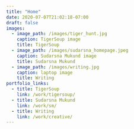 ```yaml
---
title: "Home"
date: 2020-07-07T21:02:18-07:00
draft: false
images:
  - image_path: /images/tiger_hunt.jpg
    caption: TigerSoup image
    title: TigerSoup
  - image_path: /images/sudarsna_homepage.jpeg
    caption: Sudarsna Mukund image
    title: Sudarsna Mukund
  - image_path: /images/writing.jpg
    caption: laptop image
    title: Writing
portfolio_links:
  - title: TigerSoup
    link: /work/tigersoup/
  - title: Sudarsna Mukund
    link: /work/sm/
  - title: Writing
    link: /work/creative/
---
```

